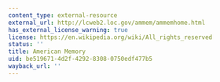 ```yaml
---
content_type: external-resource
external_url: http://lcweb2.loc.gov/ammem/ammemhome.html
has_external_license_warning: true
license: https://en.wikipedia.org/wiki/All_rights_reserved
status: ''
title: American Memory
uid: be519671-4d2f-4292-8308-0750edf477b5
wayback_url: ''
---
```

